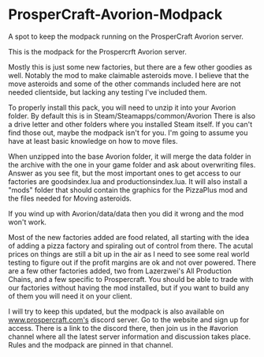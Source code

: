 # ProsperCraft-Avorion-Modpack
A spot to keep the modpack running on the ProsperCraft Avorion server.

This is the modpack for the Prospercrft Avorion server.

Mostly this is just some new factories, but there are a few other goodies as well.  Notably the mod to make claimable asteroids move.
I believe that the move asteroids and some of the other commands included here are not needed clientside, but lacking any testing I've included them.

To properly install this pack, you will need to unzip it into your Avorion folder.
By default this is in Steam/Steamapps/common/Avorion  There is also a drive letter and other folders where you installed Steam itself.
If you can't find those out, maybe the modpack isn't for you.  I'm going to assume you have at least basic knowledge on how to move files.

When unzipped into the base Avorion folder, it will merge the data folder in the archive with the one in your game folder and ask about
overwriting files.  Answer as you see fit, but the most important ones to get access to our factories are goodsindex.lua and
productionsindex.lua.  It will also install a "mods" folder that should contain the graphics for the PizzaPlus mod and the files 
needed for Moving asteroids.

If you wind up with Avorion/data/data then you did it wrong and the mod won't work.

Most of the new factories added are food related, all starting with the idea of adding a pizza factory and spiraling out of control
from there.  The acutal prices on things are still a bit up in the air as I need to see some real world testing to figure out if
the profit margins are ok and not over powered.  There are a few other factories added, two from Lazerzwei's All Production Chains, and
a few specific to Prospercraft.  You should be able to trade with our factories without having the mod installed, but if you want to build
any of them you will need it on your client.

I will try to keep this updated, but the modpack is also available on www.prospercraft.com's discord server.  Go to the website and sign
up for access.  There is a link to the discord there, then join us in the #avorion channel where all the latest server information
and discussion takes place.  Rules and the modpack are pinned in that channel.
